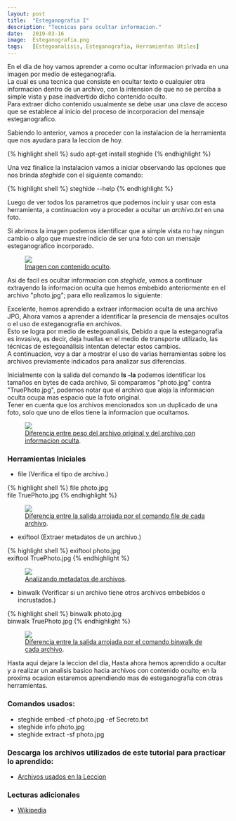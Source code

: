 ```yaml
---
layout: post
title:  "Esteganografia I"
description: "Tecnicas para ocultar informacion."
date:   2019-03-16
image:  Esteganografia.png
tags:   [Estegoanalisis, Esteganografia, Herramientas Utiles]
---
```


En el dia de hoy vamos aprender a como ocultar informacion privada en una imagen por medio de esteganografia.  
La cual es una tecnica que consiste en ocultar texto o cualquier otra informacion dentro de un archivo, con la intension de que no se perciba a simple vista y pase inadvertido dicho contenido oculto.  
Para extraer dicho contenido usualmente se debe usar una clave de acceso que se establece al inicio del proceso de incorporacion del mensaje esteganografico.  

Sabiendo lo anterior, vamos a proceder con la instalacion de la herramienta que nos ayudara para la leccion de hoy.  

{% highlight shell %}
sudo apt-get install steghide
{% endhighlight %}  

Una vez finalice la instalacion vamos a iniciar observando las opciones que nos brinda *steghide* con el siguiente comando:  

{% highlight shell %}
steghide --help
{% endhighlight %}  

Luego de ver todos los parametros que podemos incluir y usar con esta herramienta, a continuacion voy a proceder a ocultar un *archivo.txt* en una foto.  

<script width="640" height="360" id="asciicast-234703" src="https://asciinema.org/a/234703.js" async>
</script>

Si abrimos la imagen podemos identificar que a simple vista no hay ningun cambio o algo que muestre indicio de ser una foto con un mensaje esteganografico incorporado.  

<figure>
  <img src="{{site.baseurl}}/img/PhotoSteg.png">
	<figcaption>
    <a href="{{site.baseurl}}/img/PhotoSteg.png" title="Imagen con contenido oculto">Imagen con contenido oculto</a>.
  </figcaption>
</figure>

Asi de facil es ocultar informacion con *steghide*, vamos a continuar extrayendo la informacion oculta que hemos embebido anteriormente en el archivo "photo.jpg"; para ello realizamos lo siguiente:  

<script width="640" height="360" id="asciicast-234756" src="https://asciinema.org/a/234756.js" async>
</script>

Excelente, hemos aprendido a extraer informacion oculta de una archivo JPG, Ahora vamos a aprender a identificar la presencia de mensajes ocultos o el uso de esteganografia en archivos.  
Esto se logra por medio de estegoanalisis, Debido a que la esteganografía es invasiva, es decir, deja huellas en el medio de transporte utilizado, las técnicas de estegoanálisis intentan detectar estos cambios.    
A continuacion, voy a dar a mostrar el uso de varias herramientas sobre los archivos previamente indicados para analizar sus diferencias.  

Inicialmente con la salida del comando **ls -la** podemos identificar los tamaños en bytes de cada archivo, Si comparamos "photo.jpg" contra "TruePhoto.jpg", podemos notar que el archivo que aloja la informacion oculta ocupa mas espacio que la foto original.  
Tener en cuenta que los archivos mencionados son un duplicado de una foto, solo que uno de ellos tiene la informacion que ocultamos.  

<figure>
  <img src="{{site.baseurl}}/img/Diference.png">
	<figcaption>
    <a href="{{site.baseurl}}/img/Diference.png" title="Salida del comando ls -la">Diferencia entre peso del archivo original y del archivo con informacion oculta</a>.
  </figcaption>
</figure>

### Herramientas Iniciales
  - file (Verifica el tipo de archivo.)  

{% highlight shell %}
file photo.jpg  
file TruePhoto.jpg
{% endhighlight %}  

<figure>
  <img src="{{site.baseurl}}/img/usingfile.png">
	<figcaption>
    <a href="{{site.baseurl}}/img/usingfile.png" title="Salida del comando file">Diferencia entre la salida arrojada por el comando file de cada archivo</a>.
  </figcaption>
</figure>

  - exiftool (Extraer metadatos de un archivo.)  

{% highlight shell %}
exiftool photo.jpg  
exiftool TruePhoto.jpg
{% endhighlight %}  

<figure>
  <img src="{{site.baseurl}}/img/usingexiftool.png">
	<figcaption>
    <a href="{{site.baseurl}}/img/usingexiftool.png" title="Salida del comando exiftool">Analizando metadatos de archivos</a>.
  </figcaption>
</figure>

  - binwalk (Verificar si un archivo tiene otros archivos embebidos o incrustados.)  
  
{% highlight shell %}
binwalk photo.jpg  
binwalk TruePhoto.jpg
{% endhighlight %}

<figure>
  <img src="{{site.baseurl}}/img/usingbinwalk.png">
	<figcaption>
    <a href="{{site.baseurl}}/img/usingbinwalk.png" title="Salida del comando binwalk">Diferencia entre la salida arrojada por el comando binwalk de cada archivo</a>.
  </figcaption>
</figure>

Hasta aqui dejare la leccion del dia, Hasta ahora hemos aprendido a ocultar y a realizar un analisis basico hacia archivos con contenido oculto; en la proxima ocasion estaremos aprendiendo mas de esteganografia con otras herramientas.

### Comandos usados:  
  - steghide embed -cf photo.jpg -ef Secreto.txt
  - steghide info photo.jpg
  - steghide extract -sf photo.jpg
  
### Descarga los archivos utilizados de este tutorial para practicar lo aprendido:  
  - [Archivos usados en la Leccion](https://drive.google.com/drive/folders/10zV_q8FjEBgmTwDJWunvlgJXnCvaKq-Z?usp=sharing)
  
### Lecturas adicionales  
  - [Wikipedia](https://es.wikipedia.org/wiki/Esteganograf%C3%ADa)
  
